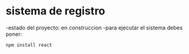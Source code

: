 <h1>sistema de registro</h1>
-estado del proyecto: en construccion
-para ejecutar el sistema debes poner:

```npm install react```
